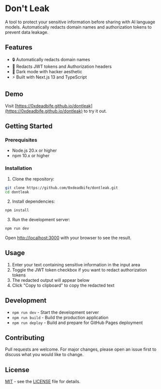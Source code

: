 # Don't Leak

A tool to protect your sensitive information before sharing with AI language models. Automatically redacts domain names and authorization tokens to prevent data leakage.

## Features

- 🔒 Automatically redacts domain names
- 🎫 Redacts JWT tokens and Authorization headers
- 🌙 Dark mode with hacker aesthetic
- ⚡ Built with Next.js 13 and TypeScript

## Demo

Visit [https://0xdeadbife.github.io/dontleak](https://0xdeadbife.github.io/dontleak) to try it out.

## Getting Started

### Prerequisites

- Node.js 20.x or higher
- npm 10.x or higher

### Installation

1. Clone the repository:
```bash
git clone https://github.com/0xdeadbife/dontleak.git
cd dontleak
```

2. Install dependencies:
```bash
npm install
```

3. Run the development server:
```bash
npm run dev
```

Open [http://localhost:3000](http://localhost:3000) with your browser to see the result.

## Usage

1. Enter your text containing sensitive information in the input area
2. Toggle the JWT token checkbox if you want to redact authorization tokens
3. The redacted output will appear below
4. Click "Copy to clipboard" to copy the redacted text

## Development

- `npm run dev` - Start the development server
- `npm run build` - Build the production application
- `npm run deploy` - Build and prepare for GitHub Pages deployment

## Contributing

Pull requests are welcome. For major changes, please open an issue first to discuss what you would like to change.

## License

[MIT](LICENSE) - see the [LICENSE](LICENSE) file for details.
